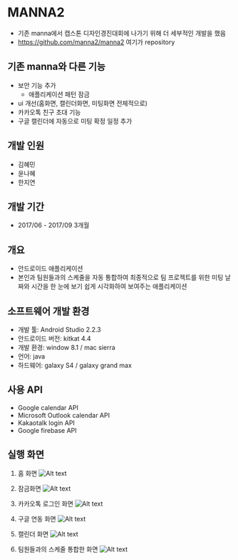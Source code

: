 MANNA2
===========
- 기존 manna에서 캡스톤 디자인경진대회에 나가기 위해 더 세부적인 개발을 했음
- https://github.com/manna2/manna2  여기가 repository

## 기존 manna와 다른 기능
- 보안 기능 추가
  - 애플리케이션 패턴 잠금
- ui 개선(홈화면, 캘린더화면, 미팅화면 전체적으로)
- 카카오톡 친구 초대 기능
- 구글 캘린더에 자동으로 미팅 확정 일정 추가

## 개발 인원
- 김혜민
- 윤나혜
- 한지연

## 개발 기간
- 2017/06 - 2017/09 3개월

## 개요
- 안드로이드 애플리케이션
- 본인과 팀원들과의 스케줄을 자동 통합하여 최종적으로 팀 프로젝트를 위한 미팅 날짜와 시간을 한 눈에 보기 쉽게 시각화하여 보여주는 애플리케이션

## 소프트웨어 개발 환경
- 개발 툴: Android Studio 2.2.3
- 안드로이드 버전: kitkat 4.4
- 개발 환경: window 8.1 / mac sierra
- 언어: java 
- 하드웨어: galaxy S4 / galaxy grand max 


## 사용 API
- Google calendar API
- Microsoft Outlook calendar API
- Kakaotalk login API
- Google firebase API

## 실행 화면

1. 홈 화면
![Alt text](./home.png "Optional title")

2. 잠금화면
![Alt text](./security.png "Optional title")

2. 카카오톡 로그인 화면
![Alt text](./kakaologin.png "Optional title")

2. 구글 연동 화면
![Alt text](./googlelogin.png "Optional title")

3. 캘린더 화면
![Alt text](./calendar.png "Optional title")

4. 팀원들과의 스케줄 통합한 화면
![Alt text](./intergrate.png "Optional title")
